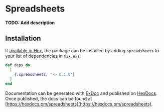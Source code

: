 # Spreadsheets

**TODO: Add description**

## Installation

If [available in Hex](https://hex.pm/docs/publish), the package can be installed
by adding `spreadsheets` to your list of dependencies in `mix.exs`:

```elixir
def deps do
  [
    {:spreadsheets, "~> 0.1.0"}
  ]
end
```

Documentation can be generated with [ExDoc](https://github.com/elixir-lang/ex_doc)
and published on [HexDocs](https://hexdocs.pm). Once published, the docs can
be found at [https://hexdocs.pm/spreadsheets](https://hexdocs.pm/spreadsheets).

